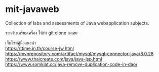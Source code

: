 # mit-javaweb
Collection of labs and assessments of Java webapplication subjects.

ระหว่างเตรียมเครื่อง ให้ทำ git clone ลงเลย

เว็บไซต์คู่มือแนะนำ <br>
https://ttime.in.th/course-jw.html <br>
https://mvnrepository.com/artifact/mysql/mysql-connector-java/8.0.28 <br>
https://www.thaicreate.com/java/java-jsp.html <br>
https://www.somkiat.cc/java-remove-duplication-code-in-dao/   <br>
